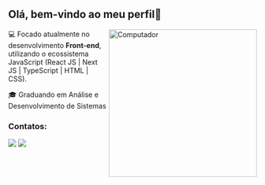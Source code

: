 ## Olá, bem-vindo ao meu perfil🤘

<img src="https://raw.githubusercontent.com/MicaelliMedeiros/micaellimedeiros/master/image/computer-illustration.png" min-width="300px" max-width="300px" width="300px" align="right" alt="Computador">

<p align="left">
  💻 Focado atualmente no desenvolvimento <strong>Front-end</strong>, utilizando o ecossistema JavaScript (React JS | Next JS | TypeScript | HTML | CSS).
</p>

<p align="left">
  🎓 Graduando em Análise e Desenvolvimento de Sistemas
</p>



### Contatos:
 <a href = "https://www.linkedin.com/in/srdmatheus"><img src="https://img.shields.io/badge/Linkedin-0077B5?style=for-the-badge&logo=linkedin&logoColor=white" target="_blank"></a> <a href = "mailto:srdmatheus@gmail.com"><img src="https://img.shields.io/badge/Gmail-D14836?style=for-the-badge&logo=gmail&logoColor=white" target="_blank"></a>
 
<br>



